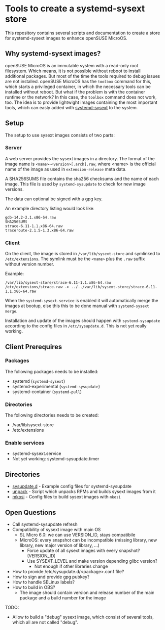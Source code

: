 # Tools to create a systemd-sysext store

This repository contains several scripts and documentation to create a store for systemd-sysext images to enhance openSUSE MicroOS.

## Why systemd-sysext images?

openSUSE MicroOS is an immutable system with a read-only root filesystem. Which means, it is not possible without reboot to install additional packages. But most of the time the tools required to debug issues are not installed.
openSUSE MicroOS has the `toolbox` command for this, which starts a privileged container, in which the necessary tools can be installed without reboot.
But what if the problem is with the container runtime or the network? In this case, the `toolbox` command does not work, too. The idea is to provide lightwight images containing the most important tools, which can easly added with [systemd-sysext](https://manpages.opensuse.org/systemd-sysext.8) to the system.

## Setup

The setup to use sysext images consists of two parts:

### Server
A web server provides the sysext images in a directory. The format of the image name is `<name>-<version>[.arch].raw`, where \<name\> is the official name of the image as used in `extension-release` meta data.

A SHA256SUMS file contains the sha256 checksums and the name of each image. This file is used by `systemd-sysupdate` to check for new image versions.

The data can optional be signed with a gpg key.

An example directory listing would look like:
```
gdb-14.2-2.1.x86-64.raw
SHA256SUMS
strace-6.11-1.1.x86-64.raw
traceroute-2.1.5-1.3.x86-64.raw
```

### Client

On the client, the image is stored in `/var/lib/sysext-store` and symlinked to `/etc/extensions`. The symlink must be the `<name>` plus the `.raw` suffix without version number.

Example:
```
/var/lib/sysext-store/strace-6.11-1.1.x86-64.raw
/etc/extensions/strace.raw -> ../../var/lib/sysext-store/strace-6.11-1.1.x86-64.raw
```

When the `systemd-sysext.service` is enabled it will automatically merge the images at bootup, else this this to be done manual with `systemd-sysext merge`.

Installation and update of the images should happen with `systemd-sysupdate` according to the config files in `/etc/sysupdate.d`. This is not yet really working.

## Client Prerequires

### Packages

The following packages needs to be installed:
* systemd (`systemd-sysext`)
* systemd-experimental (`systemd-sysupdate`)
* systemd-container (`systemd-pull`)

### Directories

The following directories needs to be created:
* /var/lib/sysext-store
* /etc/extensions

### Enable services
* systemd-sysext.service
* Not yet working: systemd-sysupdate.timer

## Directories
* [sysupdate.d](sysupdate.d) - Example config files for systemd-sysupdate
* [unpack](unpack) - Script which unpacks RPMs and builds sysext images from it
* [mkosi](mkosi) - Config files to build sysext images with `mkosi`

## Open Questions
* Call systemd-sysupdate refresh
* Compatibility of sysext image with main OS
  * SL Micro 6.0: we can use VERSION\_ID, stays compatibile
  * MicroOS: every snapshot can be incompatible (missing
    library, new library, new major version of library, ...)
    * Force update of all sysext images with every snapshot? (VERSION\_ID)
    * Use SYSEXT\_LEVEL and make version depending glibc version?
      * Not enough if other libraries change
* How to provide /etc/sysupdate.d/\<package\>.conf file?
* How to sign and provide gpg pubkey?
* How to handle SELinux labels?
* How to build in OBS?
  * The image should contain version and release number of the main package and a build number for the image

TODO:
* Allow to build a "debug" sysext image, which consist of several tools, which all are not called "debug".

